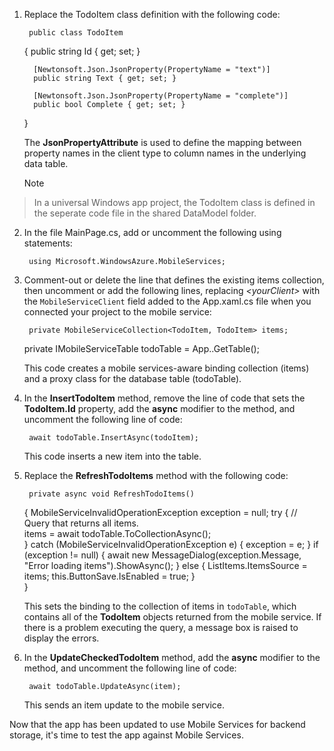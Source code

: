 
1. Replace the TodoItem class definition with the following code: 

        public class TodoItem
     {
         public string Id { get; set; }

         [Newtonsoft.Json.JsonProperty(PropertyName = "text")]  
         public string Text { get; set; }

         [Newtonsoft.Json.JsonProperty(PropertyName = "complete")]  
         public bool Complete { get; set; }
     }

    The **JsonPropertyAttribute** is used to define the mapping between property names in the client type to column names in the underlying data table.

   > [!NOTE]
> In a universal Windows app project, the TodoItem class is defined in the seperate code file in the shared DataModel folder.
> 
2. In the file MainPage.cs, add or uncomment the following using statements: 

        using Microsoft.WindowsAzure.MobileServices;



1. Comment-out or delete the line that defines the existing items collection, then uncomment or add the following lines, replacing *&lt;yourClient&gt;* with the `MobileServiceClient` field added to the App.xaml.cs file when you connected your project to the mobile service: 

        private MobileServiceCollection<TodoItem, TodoItem> items;
     private IMobileServiceTable<TodoItem> todoTable = 
         App.<yourClient>.GetTable<TodoItem>();

    This code creates a mobile services-aware binding collection (items) and a proxy class for the database table (todoTable). 


1. In the **InsertTodoItem** method, remove the line of code that sets the **TodoItem.Id** property, add the **async** modifier to the method, and uncomment the following line of code: 

        await todoTable.InsertAsync(todoItem);



    This code inserts a new item into the table. 

1. Replace the **RefreshTodoItems** method with the following code: 

        private async void RefreshTodoItems()
     {
         MobileServiceInvalidOperationException exception = null;
         try
         {
             // Query that returns all items.   
             items = await todoTable.ToCollectionAsync();             
         }
         catch (MobileServiceInvalidOperationException e)
         {
             exception = e;
         }
         if (exception != null)
         {
             await new MessageDialog(exception.Message, "Error loading items").ShowAsync();
         }
         else
         {
             ListItems.ItemsSource = items;
             this.ButtonSave.IsEnabled = true;
         }    
     }

    This sets the binding to the collection of items in `todoTable`, which contains all of the **TodoItem** objects returned from the mobile service. If there is a problem executing the query, a message box is raised to display the errors. 

2. In the **UpdateCheckedTodoItem** method, add the **async** modifier to the method, and uncomment the following line of code: 

        await todoTable.UpdateAsync(item);

    This sends an item update to the mobile service. 


Now that the app has been updated to use Mobile Services for backend storage, it's time to test the app against Mobile Services.

